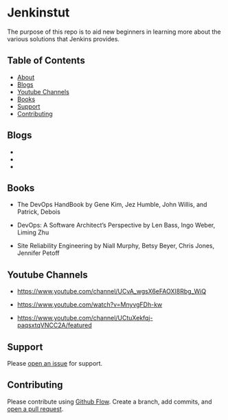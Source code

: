 # Jenkinstut

The purpose of this repo is to aid new beginners in learning more about the various solutions that Jenkins provides.

## Table of Contents

- [About](#About)
- [Blogs](#Blogs)
- [Youtube Channels](#YoutubeChannels)
- [Books](#Books)
- [Support](#support)
- [Contributing](#contributing)

## Blogs

- 

- 

- 




## Books

- The DevOps HandBook
by Gene Kim, Jez Humble, John Willis, and Patrick, Debois 

- DevOps: A Software Architect’s Perspective
by Len Bass, Ingo Weber, Liming Zhu

- Site Reliability Engineering
by Niall Murphy, Betsy Beyer, Chris Jones, Jennifer Petoff 

## Youtube Channels

- https://www.youtube.com/channel/UCvA_wgsX6eFAOXI8Rbg_WiQ

- https://www.youtube.com/watch?v=MnyvgFDh-kw

- https://www.youtube.com/channel/UCtuXekfqj-paqsxtqVNCC2A/featured

## Support

Please [open an issue](https://github.com/fraction/readme-boilerplate/issues/new) for support.

## Contributing

Please contribute using [Github Flow](https://guides.github.com/introduction/flow/). Create a branch, add commits, and [open a pull request](https://github.com/fraction/readme-boilerplate/compare/).
